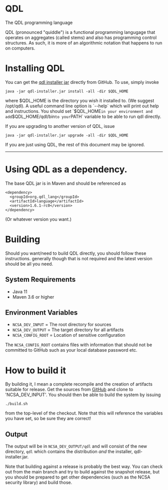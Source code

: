 # QDL
The QDL programming language

 QDL (pronounced "quiddle") is a functional programming langugage that 
 operates on aggregates (called stems) and also has
 programming control structures. As such, it is more of an algorithmic
 notation that happens to run on computers.

# Installing QDL

You can get the [qdl installer jar](https://github.com/ncsa/qdl/releases/latest) directly from GitHub.
To use, simply invoke
```
java -jar qdl-installer.jar install -all -dir $QDL_HOME
```
where $QDL_HOME is the directory you wish it installed to. (We suggest /opt/qdl).
A useful command line option is `--help` which will print out help and
instructions. You should set `$QDL_HOME` in your environment and
add `$QDL_HOME/qdl/bin` to your `PATH` variable to be able to run qdl directly.

If you are upgrading to another version of QDL, issue
```
java -jar qdl-installer.jar upgrade -all -dir $QDL_HOME
```

If you are just using QDL, the rest of this document may be ignored.

-------

# Using QDL as a dependency.

The base QDL jar is in Maven and should be referenced as
```
<dependency>
  <groupId>org.qdl_lang</groupId>
  <artifactId>language</artifactId>
  <version>1.6.1-rc0</version>
</dependency>
```
(Or whatever version you want.)


# Building

Should you want/need to build QDL directly, you should follow these instructions. generally
though that is not required and the latest version should be all you need.

## System Requirements

* Java 11
* Maven 3.6 or higher

## Environment Variables
 
* `NCSA_DEV_INPUT`  = The root directory for sources
* `NCSA_DEV_OUTPUT` = The target directory for all artifacts
* `NCSA_CONFIG_ROOT` = Location of sensitive configuration

The `NCSA_CONFIG_ROOT` contains files with information that should not be
committed to GitHub such as your local database password etc. 

# How to build it

By building it, I mean a complete recompile and the creation of artifacts suitable for release.
Get the sources from [GitHub](https://github.com/ncsa/qdl) and clone to 'NCSA_DEV_INPUT'.
You should then be able to build the system by issuing 

`./build.sh`

from the top-level of the checkout. Note that this will reference the variables
you have set, so be sure they are correct!

## Output

The output will be in `NCSA_DEV_OUTPUT/qdl` and will consist of the new directory, `qdl`
which contains the distribution _and_ the installer, qdl-installer.jar. 

Note that building against a release is probably the best way. You can check out 
from the main branch and try to build against the snapshot release, but you should
be prepared to get other dependencies (such as the NCSA security library) and
build those.
